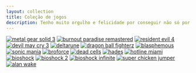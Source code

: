 ```yaml
---
layout: collection
title: Coleção de jogos
description: Tenho muito orgulho e felicidade por conseguir não só por comprar um Switch, mas também por conseguir ter montado essa coleção! Isso é basicamente um sonho de infância meu.
---
```


[![metal gear solid 3](/assets/img/collection/metal-gear-solid-3.jpg)](https://www.nintendo.com/pt-br/store/products/metal-gear-solid-3-snake-eater-master-collection-version-switch/)
[![burnout paradise remastered](/assets/img/collection/burnout-paradise-remastered-icon.jpg)](https://www.nintendo.com/pt-br/store/products/burnout-paradise-remastered-switch/)
[![resident evil 4](/assets/img/collection/re4-icon.jpg)](https://www.nintendo.com/pt-br/store/products/resident-evil-4-switch/)
[![devil may cry 3](/assets/img/collection/devil-may-cry-3-icon.jpg)](https://www.nintendo.com/pt-br/store/products/devil-may-cry-3-special-edition-switch/)
[![deltarune](/assets/img/collection/deltarune.avif)](https://www.nintendo.com/pt-br/store/products/deltarune-switch/)
[![dragon ball fighterz](/assets/img/collection/dragon-ball-fighterz.jpg)](https://www.nintendo.com/pt-br/store/products/dragon-ball-fighterz-switch/)
[![blasphemous](/assets/img/collection/blasphemous.jpg)](https://www.nintendo.com/pt-br/store/products/blasphemous-switch/)
[![sonic mania](/assets/img/collection/sonic-mania-icon.jpg)](https://www.nintendo.com/pt-br/store/products/sonic-mania-switch/)
[![broforce](/assets/img/collection/broforce-icon.jpg)](https://www.nintendo.com/pt-br/store/products/broforce-switch/)
[![dead cells](/assets/img/collection/dead-cells-icon.jpg)](https://www.nintendo.com/pt-br/store/products/dead-cells-switch/)
[![hades](/assets/img/collection/hades-icon.jpg)](https://www.nintendo.com/pt-br/store/products/hades-switch/)
[![hotline miami](/assets/img/collection/hotline-miami-icon.jpg)](https://www.nintendo.com/pt-br/store/products/hotline-miami-collection-switch/)
[![bioshock](/assets/img/collection/bioshock-icon.jpg)](https://www.nintendo.com/pt-br/store/products/bioshock-the-collection-switch/)
[![bioshock 2](/assets/img/collection/bioshock-2-icon.jpg)](https://www.nintendo.com/pt-br/store/products/bioshock-2-remastered-switch/)
[![bioshock infinite](/assets/img/collection/bioshock-infinite-icon.jpg)](https://www.nintendo.com/pt-br/store/products/bioshock-infinite-the-complete-edition-switch/)
[![super chicken jumper](/assets/img/collection/super-chicken-jumper-icon.jpg)](https://www.nintendo.com/pt-br/store/products/super-chicken-jumper-switch/)
[![alan wake](/assets/img/collection/alan-wake-icon.jpg)](https://www.nintendo.com/pt-br/store/products/alan-wake-remastered-switch/)
